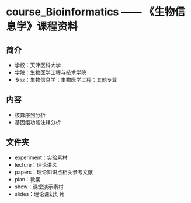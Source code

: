 # course_Bioinformatics —— 《生物信息学》课程资料

## 简介
* 学校：天津医科大学
* 学院：生物医学工程与技术学院
* 专业：生物信息学；生物医学工程；其他专业

## 内容
* 核算序列分析
* 基因组功能注释分析

## 文件夹
* experiment：实验素材
* lecture：理论讲义
* papers：理论知识点相关参考文献
* plan：教案
* show：课堂演示素材
* slides：理论课幻灯片

